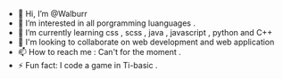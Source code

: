 - 👋 Hi, I’m @Walburr
- 👀 I’m interested in all porgramming luanguages .
- 🌱 I’m currently learning css , scss , java , javascript , python and C++
- 💞️ I'm looking to collaborate on web development and web application
- 📫 How to reach me : Can't for the moment . 
- ⚡ Fun fact: I code a game in Ti-basic .

<!---
Walburr/Walburr is a ✨ special ✨ repository because its `README.md` (this file) appears on your GitHub profile.
You can click the Preview link to take a look at your changes.
--->
